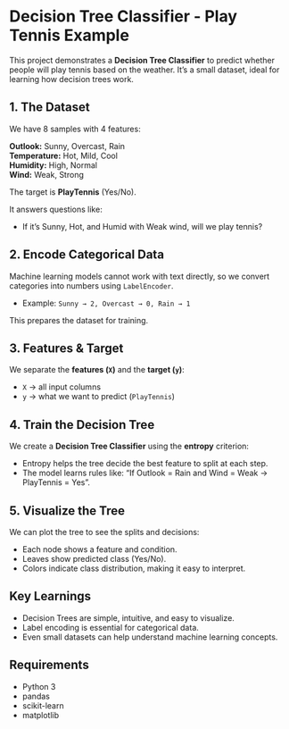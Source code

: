 # Decision Tree Classifier - Play Tennis Example

This project demonstrates a **Decision Tree Classifier** to predict whether people will play tennis based on the weather. It’s a small dataset, ideal for learning how decision trees work.

## 1. The Dataset

We have 8 samples with 4 features:

 **Outlook:** Sunny, Overcast, Rain  
 **Temperature:** Hot, Mild, Cool  
 **Humidity:** High, Normal  
 **Wind:** Weak, Strong  

The target is **PlayTennis** (Yes/No).  

It answers questions like:  
* If it’s Sunny, Hot, and Humid with Weak wind, will we play tennis?



## 2. Encode Categorical Data

Machine learning models cannot work with text directly, so we convert categories into numbers using `LabelEncoder`.  

* Example: `Sunny → 2, Overcast → 0, Rain → 1`  

This prepares the dataset for training.



## 3. Features & Target

We separate the **features (`X`)** and the **target (`y`)**:

* `X` → all input columns
 * `y` → what we want to predict (`PlayTennis`)



## 4. Train the Decision Tree

We create a **Decision Tree Classifier** using the **entropy** criterion:
* Entropy helps the tree decide the best feature to split at each step.  
*  The model learns rules like: “If Outlook = Rain and Wind = Weak → PlayTennis = Yes”.



## 5. Visualize the Tree

We can plot the tree to see the splits and decisions:

* Each node shows a feature and condition.  
* Leaves show predicted class (Yes/No).  
* Colors indicate class distribution, making it easy to interpret.



## Key Learnings

* Decision Trees are simple, intuitive, and easy to visualize.  
* Label encoding is essential for categorical data.  
* Even small datasets can help understand machine learning concepts.



## Requirements

* Python 3  
* pandas  
* scikit-learn  
 * matplotlib
